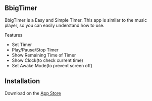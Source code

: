 ## BbigTimer

BbigTimer is a Easy and Simple Timer.
This app is similar to the music player, so you can easily understand how to use.

Features
- Set Timer
- Play/Pause/Stop Timer
- Show Remaining Time of Timer
- Show Clock(to check current time)
- Set Awake Mode(to prevent screen off)

## Installation
Download on the [App Store](https://apps.apple.com/us/app/bbigtimer/id1577759185)

